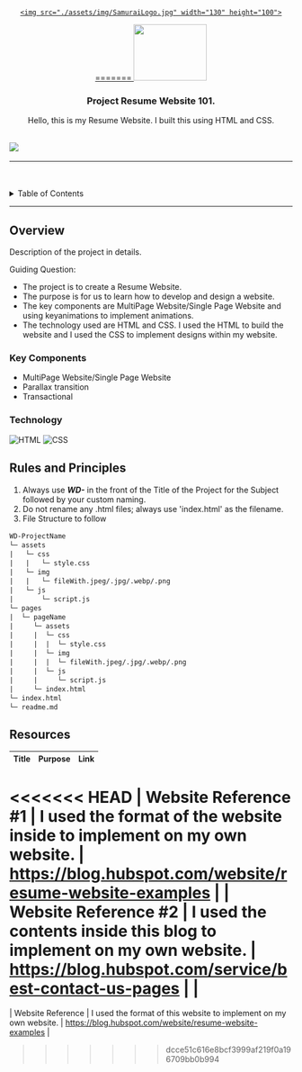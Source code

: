 <a name="readme-top">

<br/>

<br />
<div align="center">
  <a href="https://github.com/soracutez">
  <!-- TODO: If you want to add logo or banner you can add it here -->

    <img src="./assets/img/SamuraiLogo.jpg" width="130" height="100">
=======
    <img src="/assets/img/Samurai\ Logo.jpg" width="130" height="100">

  </a>
<!-- TODO: Change Title to the name of the title of your Project -->
  <h3 align="center">Project Resume Website 101.</h3>
</div>
<!-- TODO: Make a short description -->
<div align="center">
  Hello, this is my Resume Website. I built this using HTML and CSS.
</div>

<br />

<!-- TODO: Change the zyx-0314 into your github username  -->
<!-- TODO: Change the WD-Template-Project into the same name of your folder -->
![](https://visit-counter.vercel.app/counter.png?page=soracutez/WD-TC03-MERCADO-GERALD)

---

<br />
<br />

<!-- TODO: If you want to add more layers for your readme -->
<details>
  <summary>Table of Contents</summary>
  <ol>
    <li>
      <a href="#overview">Overview</a>
      <ol>
        <li>
          <a href="#key-components">Key Components</a>
        </li>
        <li>
          <a href="#technology">Technology</a>
        </li>
      </ol>
    </li>
    <li>
      <a href="#rules-and-principles">Rules and Principles</a>
    </li>
    <li>
      <a href="#resources">Resources</a>
    </li>
  </ol>
</details>

---

## Overview

<!-- TODO: To be changed -->
<!-- The following are just sample -->
Description of the project in details.

Guiding Question:
- The project is to create a Resume Website.
- The purpose is for us to learn how to develop and design a website.
- The key components are MultiPage Website/Single Page Website and using keyanimations to implement animations.
- The technology used are HTML and CSS. I used the HTML to build the website and I used the CSS to implement designs within my website.

### Key Components
<!-- TODO: List of Key Components -->
<!-- The following are just sample -->
- MultiPage Website/Single Page Website
- Parallax transition
- Transactional

### Technology
<!-- TODO: List of Technology Used -->
![HTML](https://img.shields.io/badge/HTML-E34F26?style=for-the-badge&logo=html5&logoColor=white)
![CSS](https://img.shields.io/badge/CSS-1572B6?style=for-the-badge&logo=css3&logoColor=white)

## Rules and Principles
1. Always use ***WD-*** in the front of the Title of the Project for the Subject followed by your custom naming.
2. Do not rename any .html files; always use 'index.html' as the filename.
3. File Structure to follow

```
WD-ProjectName
└─ assets
|   └─ css
|   |   └─ style.css
|   └─ img
|   |   └─ fileWith.jpeg/.jpg/.webp/.png
|   └─ js
|       └─ script.js
└─ pages
|  └─ pageName
|     └─ assets
|     |  └─ css
|     |  |  └─ style.css
|     |  └─ img
|     |  |  └─ fileWith.jpeg/.jpg/.webp/.png
|     |  └─ js
|     |     └─ script.js
|     └─ index.html
└─ index.html
└─ readme.md
```

## Resources

<!-- TODO: Add References -->
| Title | Purpose | Link |
|-|-|-|
<<<<<<< HEAD
| Website Reference #1 | I used the format of the website inside to implement on my own website. | https://blog.hubspot.com/website/resume-website-examples |
| Website Reference #2 | I used the contents inside this blog to implement on my own website. | https://blog.hubspot.com/service/best-contact-us-pages |
|
=======
| Website Reference | I used the format of this website to implement on my own website. | https://blog.hubspot.com/website/resume-website-examples |
>>>>>>> dcce51c616e8bcf3999af219f0a196709bb0b994
